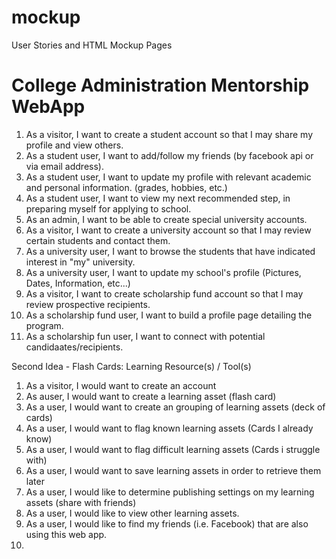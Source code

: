 mockup
======

User Stories and HTML Mockup Pages
# College Administration Mentorship WebApp

1. As a visitor, I want to create a student account so that I may share my profile and view others.
2. As a student user, I want to add/follow my friends (by facebook api or via email address).
3. As a student user, I want to update my profile with relevant academic and personal information. (grades, hobbies, etc.)
4. As a student user, I want to view my next recommended step, in preparing myself for applying to school.
5. As an admin, I want to be able to create special university accounts.
6. As a visitor, I want to create a university account so that I may review certain students and contact them.
7. As a university user, I want to browse the students that have indicated interest in "my" university.
8. As a university user, I want to update my school's profile (Pictures, Dates, Information, etc...)
9. As a visitor, I want to create scholarship fund account so that I may review prospective recipients.
10. As a scholarship fund user, I want to build a profile page detailing the program.
11. As a scholarship fun user, I want to connect with potential candidaates/recipients.

Second Idea - Flash Cards: Learning Resource(s) / Tool(s)
1. As a visitor, I would want to create an account
2. As auser, I would want to create a learning asset (flash card)
3. As a user, I would want to create an grouping of learning assets (deck of cards)
4. As a user, I would want to flag known learning assets (Cards I already know)
5. As a user, I would want to flag difficult learning assets (Cards i struggle with)
6. As a user, I would want to save learning assets in order to retrieve them later
7. As a user, I would like to determine publishing settings on my learning assets (share with friends)
8. As a user, I would like to view other learning assets.
9. As a user, I would like to find my friends (i.e. Facebook) that are also using this web app.
10. 
